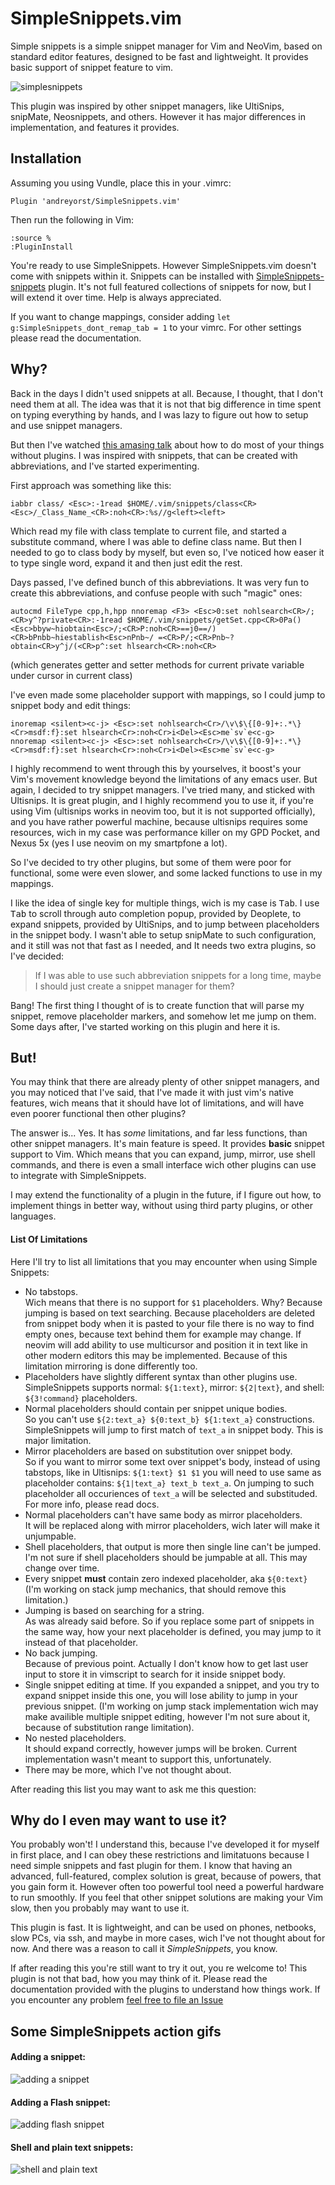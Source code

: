 # SimpleSnippets.vim

Simple snippets is a simple snippet manager for Vim and NeoVim, based on standard
editor features, designed to be fast and lightweight. It provides basic support of
snippet feature to vim.

![simplesnippets](https://user-images.githubusercontent.com/19470159/39096685-103d060c-465c-11e8-8b52-a61ff37d7564.gif)

This plugin was inspired by other snippet managers, like UltiSnips, snipMate,
Neosnippets, and others. However it has major differences in implementation, and
features it provides.

## Installation

Assuming you using Vundle, place this in your .vimrc:

```vim
Plugin 'andreyorst/SimpleSnippets.vim'
```

Then run the following in Vim:

```vim
:source %
:PluginInstall
```

You're ready to use SimpleSnippets. However SimpleSnippets.vim doesn't come with snippets within it.
Snippets can be installed with [SimpleSnippets-snippets](https://github.com/andreyorst/SimpleSnippets-snippets) plugin.
It's not full featured collections of snippets for now, but I will extend it over time. Help is always appreciated.

If you want to change mappings, consider adding `let g:SimpleSnippets_dont_remap_tab = 1` to
your vimrc. For other settings please read the documentation.

## Why?

Back in the days I didn't used snippets at all. Because, I thought, that I don't
need them at all. The idea was that it is not that big difference in time spent on typing
everything by hands, and I was lazy to figure out how to setup and use snippet managers.

But then I've watched [this amasing talk](https://www.youtube.com/watch?v=XA2WjJbmmoM&t=937s) about how to do most of your things without plugins. I was inspired with snippets, that can be created with abbreviations, and I've started experimenting.

First approach was something like this:

```vim
iabbr class/ <Esc>:-1read $HOME/.vim/snippets/class<CR><Esc>/_Class_Name_<CR>:noh<CR>:%s//g<left><left>
```
Which read my file with class template to current file, and started a substitute
command, where I was able to define class name. But then I needed to go to class
body by myself, but even so, I've noticed how easer it to type single word,
expand it and then just edit the rest.

Days passed, I've defined bunch of this abbreviations. It was very fun to create
this abbreviations, and confuse people with such "magic" ones:

```vim
autocmd FileType cpp,h,hpp nnoremap <F3> <Esc>0:set nohlsearch<CR>/;<CR>y^?private<CR>:-1read $HOME/.vim/snippets/getSet.cpp<CR>0Pa()<Esc>bbyw~hiobtain<Esc>/;<CR>P:noh<CR>==j0==/)<CR>bPnbb~hiestablish<Esc>nPnb~/ =<CR>P/;<CR>Pnb~?obtain<CR>y^j/(<CR>p^:set hlsearch<CR>:noh<CR>
```

(which generates getter and setter methods for current private variable under cursor in current class)

I've even made some placeholder support with mappings, so I could jump to snippet
body and edit things:

```vim
inoremap <silent><c-j> <Esc>:set nohlsearch<Cr>/\v\$\{[0-9]+:.*\}<Cr>msdf:f}:set hlsearch<Cr>:noh<Cr>i<Del><Esc>me`sv`e<c-g>
nnoremap <silent><c-j> <Esc>:set nohlsearch<Cr>/\v\$\{[0-9]+:.*\}<Cr>msdf:f}:set hlsearch<Cr>:noh<Cr>i<Del><Esc>me`sv`e<c-g>
```

I highly recommend to went through this by yourselves, it boost's your Vim's
movement knowledge beyond the limitations of any emacs user. But again, I decided
to try snippet managers. I've tried many, and sticked with Ultisnips. It is great
plugin, and I highly recommend you to use it, if you're using Vim (ultisnips works
in neovim too, but it is not supported officially), and you have rather powerful
machine, because ultisnips requires some resources, wich in my case was performance
killer on my GPD Pocket, and Nexus 5x (yes I use neovim on my smartpfone a lot).

So I've decided to try other plugins, but some of them were poor for functional,
some were even slower, and some lacked functions to use in my mappings.

I like the idea of single key for multiple things, wich is my case is <kbd>Tab</kbd>.
I use <kbd>Tab</kbd> to scroll through auto completion popup, provided by Deoplete,
to expand snippets, provided by UltiSnips, and to jump between placeholders in
the snippet body. I wasn't able to setup snipMate to such configuration, and it
still was not that fast as I needed, and It needs two extra plugins, so I've
decided:

> If I was able to use such abbreviation snippets for a long time, maybe I should just create a snippet manager for them?

Bang! The first thing I thought of is to create function that will parse my snippet,
remove placeholder markers, and somehow let me jump on them. Some days after, I've
started working on this plugin and here it is.

## But!

You may think that there are already plenty of other snippet managers, and you may noticed
that I've said, that I've made it with just vim's native features, wich means
that it should have lot of limitations, and will have even poorer functional then
other plugins?

The answer is... Yes. It has _some_ limitations, and far less functions, than other
snippet managers. It's main feature is speed. It provides **basic**
snippet support to Vim. Which means that you can expand, jump, mirror, use shell
commands, and there is even a small interface wich other plugins can use to integrate with SimpleSnippets.

I may extend the functionality of a plugin in the future, if I figure out how, to
implement things in better way, without using third party plugins, or other
languages.

#### List Of Limitations
Here I'll try to list all limitations that you may encounter when using Simple Snippets:

- No tabstops.  
Wich means that there is no support for `$1` placeholders. Why? Because jumping is based on text searching. Because placeholders are deleted from snippet body when it is pasted to your file there is no way to find empty ones, because text behind them for example may change. If neovim will add ability to use multicursor and position it in text like in other modern editors this may be implemented. Because of this limitation mirroring is done differently too.
- Placeholders have slightly different syntax than other plugins use.  
SimpleSnippets supports normal: `${1:text}`, mirror: `${2|text}`, and shell: `${3!command}` placeholders.
- Normal placeholders should contain per snippet unique bodies.  
So you can't use `${2:text_a} ${0:text_b} ${1:text_a}` constructions. SimpleSnippets will jump to first match of `text_a` in snippet body. This is major limitation.
- Mirror placeholders are based on substitution over snippet body.  
So if you want to mirror some text over snippet's body, instead of using tabstops, like in Ultisnips: `${1:text} $1 $1`  you will need to use same as placeholder contains: `${1|text_a} text_b text_a`. On jumping to such placeholder all occuriences of `text_a` will be selected and substituded. For more info, please read docs.
- Normal placeholders can't have same body as mirror placeholders.  
It will be replaced along with mirror placeholders, wich later will make it unjumpable.
- Shell placeholders, that output is more then single line can't be jumped.  
I'm not sure if shell placeholders should be jumpable at all. This may change over time.
- Every snippet **must** contain zero indexed placeholder, aka `${0:text}`  
(I'm working on stack jump mechanics, that should remove this limitation.)
- Jumping is based on searching for a string.  
As was already said before. So if you replace some part of snippets in the same way, how your next placeholder is defined, you may jump to it instead of that placeholder.
- No back jumping.  
Because of previous point. Actually I don't know how to get last user input to store it in vimscript to search for it inside snippet body.
- Single snippet editing at time.
If you expanded a snippet, and you try to expand snippet inside this one, you will lose ability to jump in your previous snippet. (I'm working on jump stack implementation wich may make availible multiple snippet editing, however I'm not sure about it, because of substitution range limitation).
- No nested placeholders.  
It should expand correctly, however jumps will be broken. Current implementation wasn't meant to support this, unfortunately.
- There may be more, which I've not thought about.

After reading this list you may want to ask me this question:

## Why do I even may want to use it?

You probably won't! I understand this, because I've developed it for myself in first place, and I can obey these restrictions and limitatuons because I need simple snippets and fast plugin for them.
I know that having an advanced, full-featured, complex solution is great, because of powers, that you gain form it.
However often too powerful tool need a powerful hardware to run smoothly.
If you feel that other snippet solutions are making your Vim slow,
then you probably may want to use it.

This plugin is fast. It is lightweight, and can be used on phones, netbooks, slow
PCs, via ssh, and maybe in more cases, wich I've not thought about for now. And there was
a reason to call it _SimpleSnippets_, you know.

If after reading this you're still want to try it out, you re welcome to!
This plugin is not that bad, how you may think of it. Please read the documentation
provided with the plugins to understand how things work. If you encounter any problem
[feel free to file an Issue](https://github.com/andreyorst/SimpleSnippets.vim/issues/new)

## Some SimpleSnippets action gifs

#### Adding a snippet:

![adding a snippet](https://user-images.githubusercontent.com/19470159/39096706-36884290-465c-11e8-9177-d1407ff26f43.gif)

#### Adding a Flash snippet:

![adding flash snippet](https://user-images.githubusercontent.com/19470159/39096497-87df33b8-4659-11e8-9f10-2f7590f90987.gif)

#### Shell and plain text snippets:

![shell and plain text](https://user-images.githubusercontent.com/19470159/39097254-8cbc957a-4662-11e8-841b-65d239551517.gif)
